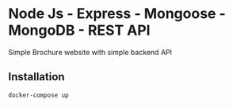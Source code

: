# Node Js - Express - Mongoose - MongoDB - REST API
Simple Brochure website with simple backend API

## Installation
```bash
docker-compose up
```